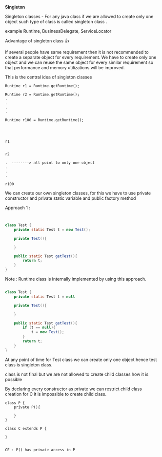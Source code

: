 **Singleton**


Singleton classes - For any java class if we are allowed to create only one object such type of class is called singleton class .


example Runtime, BusinessDelegate, ServiceLocator



Advantage of singleton class 👍

If several people have same requirement then it is not recommended to create a separate object for every requirement. We have to create only one object and we can reuse the same object for every similar requirement so that performance and memory utilizations will be improved.

This is the central idea of singleton classes



```
Runtime r1 = Runtime.getRuntime();

Runtime r2 = Runtime.getRuntime();
.
.
.
.

Runtime r100 = Runtime.getRuntime();




r1


r2

.  --------> all point to only one object
.
.
.

r100
```


We can create our own singleton classes, for this we have to use private constructor and private static variable and public factory method


Approach 1 : 

```java


class Test {
    private static Test t = new Test();

    private Test(){

    }

    public static Test getTest(){
        return t;
    }
}

```


Note : Runtime class is internally implemented by using this approach.

```java

class Test {
    private static Test t = null

    private Test(){

    }

    public static Test getTest(){
        if (t == null){
            t = new Test();
        }
        return t;
    }
}

```

At any point of time for Test class we can create only one object hence test class is singleton class.


class is not final but we are not allowed to create child classes how it is possible


By declaring every constructor as private we can restrict child class creation for C it is impossible to create child class.

```
class P {
    private P(){

    }
}

class C extends P {

}

```


```

CE : P() has private access in P
```